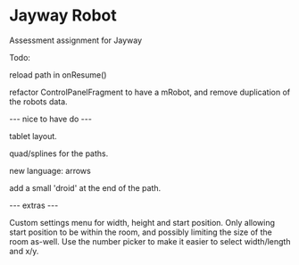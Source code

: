 Jayway Robot
============

Assessment assignment for Jayway

Todo:

reload path in onResume()

refactor ControlPanelFragment to have a mRobot, and remove duplication of the robots data.

--- nice to have do ---

tablet layout.

quad/splines for the paths.

new language: arrows

add a small 'droid' at the end of the path.

--- extras ---

Custom settings menu for width, height and start position. Only allowing
start position to be within the room, and possibly limiting the size of
the room as-well. 
Use the number picker to make it easier to select width/length and x/y.